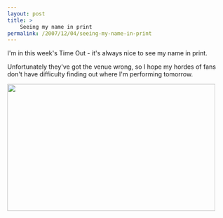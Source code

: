```yaml
---
layout: post
title: >
    Seeing my name in print
permalink: /2007/12/04/seeing-my-name-in-print
---
```

I'm in this week's Time Out - it's always nice to see my name in print.

Unfortunately they've got the venue wrong, so I hope my hordes of fans don't have difficulty finding out where I'm performing tomorrow.

<a href="http://alexwarrenblog.files.wordpress.com/2007/12/timeout.jpg"><img class="alignnone size-full wp-image-536" alt="" src="http://alexwarrenblog.files.wordpress.com/2007/12/timeout.jpg" width="474" height="290" /></a>